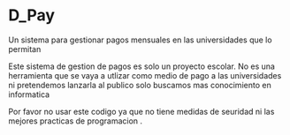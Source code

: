 # D_Pay
Un sistema para gestionar pagos mensuales en las universidades que lo permitan

Este sistema de gestion de pagos  es solo un proyecto escolar.
No es una herramienta que se vaya a utlizar como medio de pago a las universidades  ni pretendemos lanzarla al publico solo buscamos mas conocimiento en informatica 

Por favor no usar este codigo ya que no tiene medidas de seuridad ni las mejores practicas de programacion .
